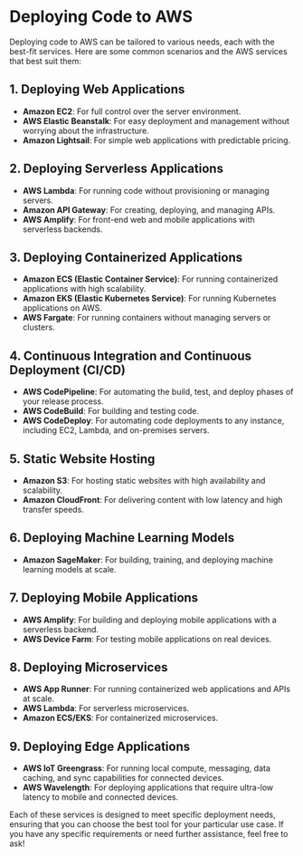 # Deploying Code to AWS

Deploying code to AWS can be tailored to various needs, each with the best-fit services. Here are some common scenarios and the AWS services that best suit them:

## 1. Deploying Web Applications
- **Amazon EC2**: For full control over the server environment.
- **AWS Elastic Beanstalk**: For easy deployment and management without worrying about the infrastructure.
- **Amazon Lightsail**: For simple web applications with predictable pricing.

## 2. Deploying Serverless Applications
- **AWS Lambda**: For running code without provisioning or managing servers.
- **Amazon API Gateway**: For creating, deploying, and managing APIs.
- **AWS Amplify**: For front-end web and mobile applications with serverless backends.

## 3. Deploying Containerized Applications
- **Amazon ECS (Elastic Container Service)**: For running containerized applications with high scalability.
- **Amazon EKS (Elastic Kubernetes Service)**: For running Kubernetes applications on AWS.
- **AWS Fargate**: For running containers without managing servers or clusters.

## 4. Continuous Integration and Continuous Deployment (CI/CD)
- **AWS CodePipeline**: For automating the build, test, and deploy phases of your release process.
- **AWS CodeBuild**: For building and testing code.
- **AWS CodeDeploy**: For automating code deployments to any instance, including EC2, Lambda, and on-premises servers.

## 5. Static Website Hosting
- **Amazon S3**: For hosting static websites with high availability and scalability.
- **Amazon CloudFront**: For delivering content with low latency and high transfer speeds.

## 6. Deploying Machine Learning Models
- **Amazon SageMaker**: For building, training, and deploying machine learning models at scale.

## 7. Deploying Mobile Applications
- **AWS Amplify**: For building and deploying mobile applications with a serverless backend.
- **AWS Device Farm**: For testing mobile applications on real devices.

## 8. Deploying Microservices
- **AWS App Runner**: For running containerized web applications and APIs at scale.
- **AWS Lambda**: For serverless microservices.
- **Amazon ECS/EKS**: For containerized microservices.

## 9. Deploying Edge Applications
- **AWS IoT Greengrass**: For running local compute, messaging, data caching, and sync capabilities for connected devices.
- **AWS Wavelength**: For deploying applications that require ultra-low latency to mobile and connected devices.

Each of these services is designed to meet specific deployment needs, ensuring that you can choose the best tool for your particular use case. If you have any specific requirements or need further assistance, feel free to ask!
